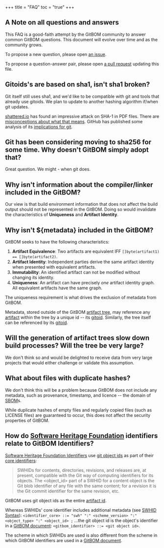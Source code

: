 +++
title = "FAQ"
toc = "true"
+++

## A Note on all questions and answers

This FAQ is a good-faith attempt by the GitBOM community to answer common GitBOM questions. This document will evolve over time and as the community grows.

To propose a new question, please open [an issue](https://github.com/git-bom/site/issues).

To propose a question-answer pair, please open [a pull request](https://github.com/git-bom/site/pulls) updating this file.

## Gitoids's are based on sha1, isn't sha1 broken?

Git itself still uses sha1, and we'd like to be compatible with git and tools that already use gitoids. We plan to update to another hashing algorithm if/when git updates.

[shattered.io](https://shattered.io/) has found an impressive attack on SHA-1 in PDF files. There are [misconceptions about what that means](https://manishearth.github.io/blog/2017/02/26/clarifying-misconceptions-about-shattered/).
GitHub has published some analysis of its [implications for git](https://github.blog/2017-03-20-sha-1-collision-detection-on-github-com/).

## Git has been considering moving to sha256 for some time. Why doesn't GitBOM simply adopt that?

Great question. We might - when git does.

## Why isn't information about the compiler/linker included in the GitBOM?

Our view is that build environment information that does not affect the build output should not be represented in the GitBOM. Doing so would invalidate the characteristics of **Uniqueness** and **Artifact Identity**.

## Why isn't ${metadata} included in the GitBOM?

GitBOM seeks to have the following characteristics:

1. **Artifact Equivalence**: Two artifacts are equivalent IFF `[]byte(artifact1) == []byte(artifact2)`.
2. **Artifact Identity**: Independent parties derive the same artifact identity when presented with equivalent artifacts.
3. **Immutability**: An identified artifact can not be modified without changing its identity.
4. **Uniqueness**: An artifact can have precisely *one* artifact identity graph. All equivalent artifacts have the same graph.

The uniqueness requirement is what drives the exclusion of metadata from GitBOM.

Metadata, stored outside of the GitBOM [artifact tree](/glossary/artifact_tree), may reference any [artifact](/glossary/artifact) within the tree by a unique id -- its [gitoid](/glossary/git/#git-object-id-gitoid). Similarly, the tree itself can be referenced by its [gitoid](/glossary/git/#git-object-id-gitoid).

## Will the generation of artifact trees slow down build processes? Will the tree be very large?

We don't think so and would be delighted to receive data from very large projects that would either challenge or validate this assumption.

## What about files with duplicate hashes?

We don't think this will be a problem because GitBOM does not include any metadata, such as provenance, timestamp, and licence -- the domain of [SBOM](/glossary/sbom)s.

While duplicate hashes of empty files and regularly copied files (such as LICENSE files) are guaranteed to occur, this does not affect the security properties of GitBOM.

## How do [Software Heritage Foundation](https://www.softwareheritage.org/) identifiers relate to GitBOM Identifiers?

[Software Heritage Foundation Identifiers](https://docs.softwareheritage.org/devel/swh-model/persistent-identifiers.html#persistent-identifiers) use [git object ids](https://docs.softwareheritage.org/devel/swh-model/persistent-identifiers.html#git-compatibility) as part of their [core identifiers](https://docs.softwareheritage.org/devel/swh-model/persistent-identifiers.html#core-identifiers):

> SWHIDs for contents, directories, revisions, and releases are, at present, compatible with the Git way of computing identifiers for its objects. The <object_id> part of a SWHID for a content object is the Git blob identifier of any file with the same content; for a revision it is the Git commit identifier for the same revision, etc.

GitBOM uses git object ids as the entire [artifact id](/glossary/artifact/#artifact-identifers).

Whereas SWHIDs' core identifier includes additional metadata (see [SWHID Syntax](https://docs.softwareheritage.org/devel/swh-model/persistent-identifiers.html#syntax)):
```<identifier_core> ::= "swh" ":" <scheme_version> ":" <object_type> ":" <object_id> ;``` 
...the git object id is the object's identifier in a [GitBOM document](https://gitbom.dev/glossary/gitbom/#gitbom-document):
```<gitbom_identifier> ::= <git object id>```.

The scheme in which SWHIDs are used is also different from the scheme in which GitBOM identifiers are used in a [GitBOM document](https://gitbom.dev/glossary/gitbom/#gitbom-document). 

